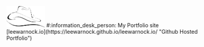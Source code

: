 <img src ="https://github.com/LeeWarnock/leewarnock.io/blob/master/images/Logo-black.png" alt="Hat Logo" width="20%">
#:information_desk_person: My Portfolio site 
[leewarnock.io](https://leewarnock.github.io/leewarnock.io/ "Github Hosted Portfolio")